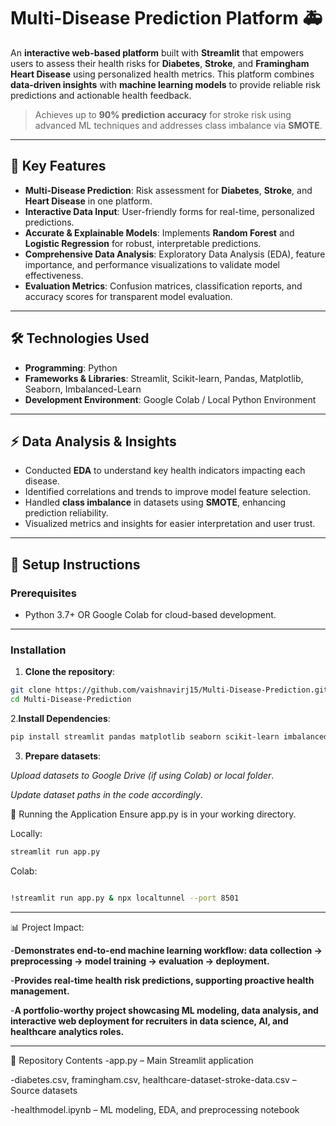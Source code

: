# Multi-Disease Prediction Platform 🚑

An **interactive web-based platform** built with **Streamlit** that empowers users to assess their health risks for **Diabetes**, **Stroke**, and **Framingham Heart Disease** using personalized health metrics. This platform combines **data-driven insights** with **machine learning models** to provide reliable risk predictions and actionable health feedback.  

> Achieves up to **90% prediction accuracy** for stroke risk using advanced ML techniques and addresses class imbalance via **SMOTE**.

---

## 🔑 Key Features
- **Multi-Disease Prediction**: Risk assessment for **Diabetes**, **Stroke**, and **Heart Disease** in one platform.  
- **Interactive Data Input**: User-friendly forms for real-time, personalized predictions.  
- **Accurate & Explainable Models**: Implements **Random Forest** and **Logistic Regression** for robust, interpretable predictions.  
- **Comprehensive Data Analysis**: Exploratory Data Analysis (EDA), feature importance, and performance visualizations to validate model effectiveness.  
- **Evaluation Metrics**: Confusion matrices, classification reports, and accuracy scores for transparent model evaluation.

---

## 🛠 Technologies Used
- **Programming**: Python  
- **Frameworks & Libraries**: Streamlit, Scikit-learn, Pandas, Matplotlib, Seaborn, Imbalanced-Learn  
- **Development Environment**: Google Colab / Local Python Environment

---

## ⚡ Data Analysis & Insights
- Conducted **EDA** to understand key health indicators impacting each disease.  
- Identified correlations and trends to improve model feature selection.  
- Handled **class imbalance** in datasets using **SMOTE**, enhancing prediction reliability.  
- Visualized metrics and insights for easier interpretation and user trust.

---

## 🚀 Setup Instructions

### Prerequisites
- Python 3.7+ OR Google Colab for cloud-based development.
  
---
### Installation
1. **Clone the repository**:
```bash
git clone https://github.com/vaishnavirj15/Multi-Disease-Prediction.git
cd Multi-Disease-Prediction
```

2.**Install Dependencies**:

```bash
pip install streamlit pandas matplotlib seaborn scikit-learn imbalanced-learn
```
3. **Prepare datasets**:

*Upload datasets to Google Drive (if using Colab) or local folder*.

*Update dataset paths in the code accordingly*.

🚀 Running the Application
Ensure app.py is in your working directory.

Locally:
```bash
streamlit run app.py
```
Colab:
```bash

!streamlit run app.py & npx localtunnel --port 8501
```
---
📊 Project Impact:

-**Demonstrates end-to-end machine learning workflow: data collection → preprocessing → model training → evaluation → deployment.**

-**Provides real-time health risk predictions, supporting proactive health management.**

-**A portfolio-worthy project showcasing ML modeling, data analysis, and interactive web deployment for recruiters in data science, AI, and healthcare analytics roles.**

---
📂 Repository Contents
-app.py – Main Streamlit application

-diabetes.csv, framingham.csv, healthcare-dataset-stroke-data.csv – Source datasets

-healthmodel.ipynb – ML modeling, EDA, and preprocessing notebook
